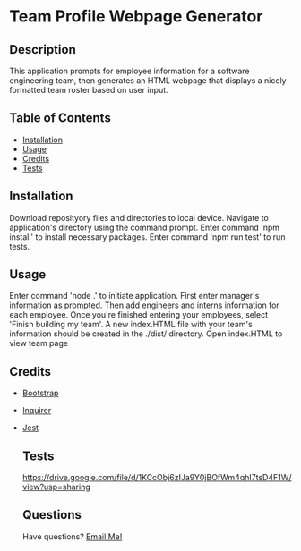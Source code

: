 # Team Profile Webpage Generator
    
  ## Description
  
  This application prompts for employee information for a software engineering team, then generates an HTML webpage that displays a nicely formatted team roster based on user input.
  
  ## Table of Contents
  
  - [Installation](#installation)
  - [Usage](#usage)
  - [Credits](#credits)
  - [Tests](#tests)
  
  ## Installation
  
  Download reposityory files and directories to local device. Navigate to application's directory using the command prompt. Enter command 'npm install' to install necessary packages. Enter command 'npm run test' to run tests.
  
  ## Usage
  
  Enter command 'node .' to initiate application. First enter manager's information as prompted. Then add engineers and interns information for each employee. Once you're finished entering your employees, select 'Finish building my team'. A new index.HTML file with your team's information should be created in the ./dist/ directory. Open index.HTML to view team page

  ## Credits

* [Bootstrap](https://getbootstrap.com/)
* [Inquirer](https://www.npmjs.com/package/inquirer)
* [Jest](https://jestjs.io/)

  ## Tests
  
  https://drive.google.com/file/d/1KCcObj6zIJa9Y0jBOfWm4qhI7tsD4F1W/view?usp=sharing
  
  ## Questions
  
  Have questions? [Email Me!](mailto:thewillkim@icloud.com)